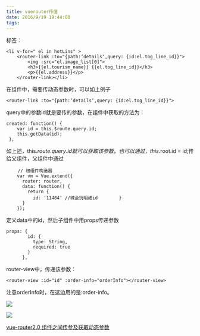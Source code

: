 ```yaml
---
title: vuerouter传值
date: 2016/9/19 19:44:00
tags:
---
```



标签：
    
    
    <li v-for=" el in hotLins" >
        <router-link :to="{path:‘details‘,query: {id:el.tog_line_id}}">
            <img :src="el.image_list[0]">
            <h3>{{el.tourism_name}} {{el.tog_line_id}}</h3>
            <p>{{el.address}}</p>
        </router-link></li>

在组件中，需要传动态参数时，可以如上例子 
    
    
    <router-link :to="{path:‘details‘,query: {id:el.tog_line_id}}">

query中的参数id就是要传的参数，在组件中获取的方法为：
    
    
    created: function() {
        var id = this.$route.query.id;
        this.getData(id);
     },

如上述，this.$route.query.id就可以获取该参数，也可以通过，this.$root.id = id;传给父组件，父组件中通过
    
    
     　　// 根组件构造器
        var vm = Vue.extend({
          router: router,
          data: function() {
            return {
              id: ‘11484‘ //城会玩明细id        }
          }
        });

定义data中的id，然后子组件中用props传递参数
    
    
    props: {
            id: {
              type: String,
              required: true
            }
          },

router-view中，传递该参数：
    
    
    <router-view :id="id" :order-info="orderInfo"></router-view>

注意orderInfo时，在这边用的是:order-info。

  


  


![](https://segmentfault.com/img/bVODol?w=402&h=121)

  


![](https://segmentfault.com/img/bVODoq?w=518&h=181)

[vue-router2.0 组件之间传参及获取动态参数](http://www.mamicode.com/info-detail-1575683.html "vue-router2.0 组件之间传参及获取动态参数,mamicode.com")
